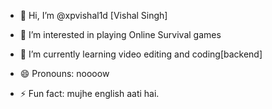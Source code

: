 - 👋 Hi, I’m @xpvishal1d [Vishal Singh]
- 👀 I’m interested in playing Online Survival games

- 🌱 I’m currently learning video editing and coding[backend]



- 😄 Pronouns: noooow
- ⚡ Fun fact: mujhe english aati hai.

<!---
xpvishal1d/xpvishal1d is a ✨ special ✨ repository because its `README.md` (this file) appears on your GitHub profile.
You can click the Preview link to take a look at your changes.
--->
